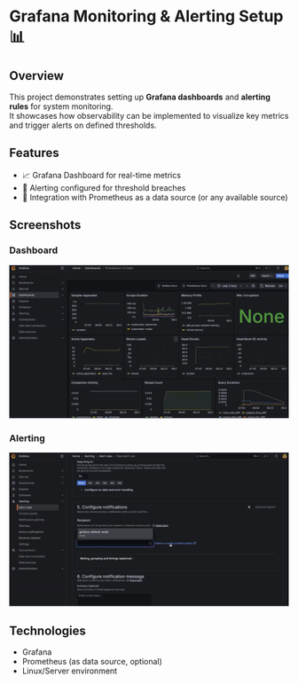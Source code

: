 # Grafana Monitoring & Alerting Setup 📊

## Overview
This project demonstrates setting up **Grafana dashboards** and **alerting rules** for system monitoring.  
It showcases how observability can be implemented to visualize key metrics and trigger alerts on defined thresholds.

## Features
- 📈 Grafana Dashboard for real-time metrics
- 🚨 Alerting configured for threshold breaches
- 🔗 Integration with Prometheus as a data source (or any available source)

## Screenshots
### Dashboard
<img src="images/Grafana.png">

### Alerting
<img src="images/Grafana Alert.png">

## Technologies
- Grafana  
- Prometheus (as data source, optional)  
- Linux/Server environment
